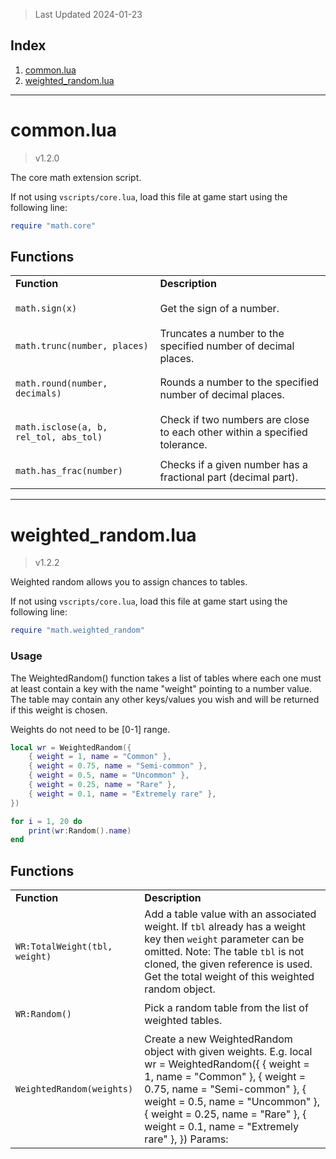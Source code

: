 > Last Updated 2024-01-23

## Index
1. [common.lua](#commonlua)
2. [weighted_random.lua](#weighted_randomlua)

---

# common.lua

> v1.2.0

The core math extension script. 

If not using `vscripts/core.lua`, load this file at game start using the following line: 



```lua
require "math.core"
```


## Functions

<table><tr><td><b>Function</b></td><td><b>Description</b></td></tr><tr><td>

`math.sign(x)`</td><td> Get the sign of a number. </td></tr><tr><td>

`math.trunc(number, places)`</td><td> Truncates a number to the specified number of decimal places. </td></tr><tr><td>

`math.round(number, decimals)`</td><td> Rounds a number to the specified number of decimal places. </td></tr><tr><td>

`math.isclose(a, b, rel_tol, abs_tol)`</td><td> Check if two numbers are close to each other within a specified tolerance. </td></tr><tr><td>

`math.has_frac(number)`</td><td> Checks if a given number has a fractional part (decimal part). </td></tr></table>



---

# weighted_random.lua

> v1.2.2

Weighted random allows you to assign chances to tables. 

If not using `vscripts/core.lua`, load this file at game start using the following line: 



```lua
require "math.weighted_random"
```


### Usage 


The WeightedRandom() function takes a list of tables where each one must at least contain a key with the name "weight" pointing to a number value. The table may contain any other keys/values you wish and will be returned if this weight is chosen. 

Weights do not need to be [0-1] range. 



```lua
local wr = WeightedRandom({
    { weight = 1, name = "Common" },
    { weight = 0.75, name = "Semi-common" },
    { weight = 0.5, name = "Uncommon" },
    { weight = 0.25, name = "Rare" },
    { weight = 0.1, name = "Extremely rare" },
})

for i = 1, 20 do
    print(wr:Random().name)
end
```


## Functions

<table><tr><td><b>Function</b></td><td><b>Description</b></td></tr><tr><td>

`WR:TotalWeight(tbl, weight)`</td><td> Add a table value with an associated weight. If `tbl` already has a weight key then `weight` parameter can be omitted.  Note: The table `tbl` is not cloned, the given reference is used.   Get the total weight of this weighted random object. </td></tr><tr><td>

`WR:Random()`</td><td> Pick a random table from the list of weighted tables. </td></tr><tr><td>

`WeightedRandom(weights)`</td><td> Create a new WeightedRandom object with given weights.  E.g.      local wr = WeightedRandom({         { weight = 1, name = "Common" },         { weight = 0.75, name = "Semi-common" },         { weight = 0.5, name = "Uncommon" },         { weight = 0.25, name = "Rare" },         { weight = 0.1, name = "Extremely rare" },     })  Params: </td></tr></table>



